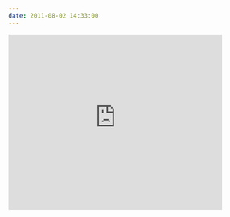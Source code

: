 ```yaml
---
date: 2011-08-02 14:33:00
---
```

<iframe width="425" height="349" src="http://www.youtube.com/embed/Ikr6xigQXPo" frameborder="0" allowfullscreen></iframe>
